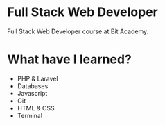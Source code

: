 # Full Stack Web Developer
Full Stack Web Developer course at Bit Academy.

# What have I learned?
- PHP & Laravel
- Databases
- Javascript
- Git
- HTML & CSS
- Terminal
